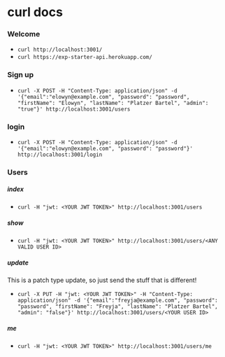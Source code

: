 # curl docs

### Welcome
* `curl http://localhost:3001/`
* `curl https://exp-starter-api.herokuapp.com/`

### Sign up
* `curl -X POST -H "Content-Type: application/json" -d '{"email":"elowyn@example.com", "password": "password", "firstName": "Elowyn", "lastName": "Platzer Bartel", "admin": "true"}' http://localhost:3001/users`

### login
* `curl -X POST -H "Content-Type: application/json" -d '{"email":"elowyn@example.com", "password": "password"}' http://localhost:3001/login`

### Users
##### index
* `curl -H "jwt: <YOUR JWT TOKEN>" http://localhost:3001/users`

##### show
* `curl -H "jwt: <YOUR JWT TOKEN>" http://localhost:3001/users/<ANY VALID USER ID>`

##### update
This is a patch type update, so just send the stuff that is different!

* `curl -X PUT -H "jwt: <YOUR JWT TOKEN>" -H "Content-Type: application/json" -d '{"email":"freyja@example.com", "password": "password", "firstName": "Freyja", "lastName": "Platzer Bartel", "admin": "false"}' http://localhost:3001/users/<YOUR USER ID>`

##### me
* `curl -H "jwt: <YOUR JWT TOKEN>" http://localhost:3001/users/me`
